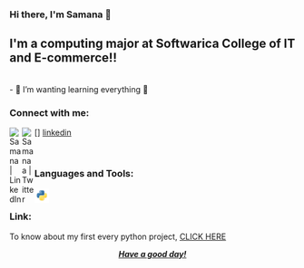 ### Hi there, I'm Samana 👋

## I'm a computing major at Softwarica College of IT and E-commerce!!
<br />
- 👾 I’m wanting learning everything 🤣

### Connect with me:
[<img align="left" alt="Samana | LinkedIn" width="22px" src="https://cdn.jsdelivr.net/npm/simple-icons@v3/icons/linkedin.svg" />] [linkedin]
[<img align="left" alt="Samanaa | Twitter" width="22px" src="https://cdn.jsdelivr.net/npm/simple-icons@v3/icons/twitter.svg" />][twitter]

<br />

### Languages and Tools:
<img align="left" alt="Terminal" width="26px" src="https://raw.githubusercontent.com/github/explore/80688e429a7d4ef2fca1e82350fe8e3517d3494d/topics/python/python.png" />

<br/>

### Link:

To know about my first every python project, [CLICK HERE](https://youtu.be/pVisSXJ5nl8)
<p align="center"><b><u><i> Have a good day! </i></u></b><p>

[linkedin]:https://www.linkedin.com/in/samana-shrestha-848278210/
[twitter]:https://twitter.com/SamanaShrestha5